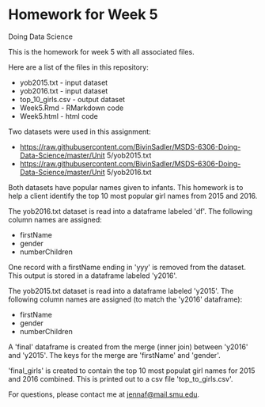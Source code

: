 # Homework for Week 5
Doing Data Science

This is the homework for week 5 with all associated files.

Here are a list of the files in this repository:
* yob2015.txt - input dataset
* yob2016.txt - input dataset
* top_10_girls.csv - output dataset
* Week5.Rmd - RMarkdown code
* Week5.html - html code

Two datasets were used in this assignment:
* https://raw.githubusercontent.com/BivinSadler/MSDS-6306-Doing-Data-Science/master/Unit 5/yob2015.txt
* https://raw.githubusercontent.com/BivinSadler/MSDS-6306-Doing-Data-Science/master/Unit 5/yob2016.txt

Both datasets have popular names given to infants. This homework is to help a client identify the top 10 most popular girl names from 2015 and 2016.

The yob2016.txt dataset is read into a dataframe labeled 'df'. The following column names are assigned:
* firstName
* gender
* numberChildren

One record with a firstName ending in 'yyy' is removed from the dataset. This output is stored in a dataframe labeled 'y2016'.

The yob2015.txt dataset is read into a dataframe labeled 'y2015'. The following column names are assigned (to match the 'y2016' dataframe):
* firstName
* gender
* numberChildren

A 'final' dataframe is created from the merge (inner join) between 'y2016' and 'y2015'. The keys for the merge are 'firstName' and 'gender'.

'final_girls' is created to contain the top 10 most populat girl names for 2015 and 2016 combined. This is printed out to a csv file 'top_to_girls.csv'.

For questions, please contact me at jennaf@mail.smu.edu.
